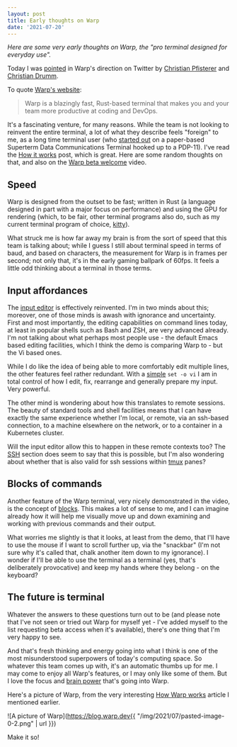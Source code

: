 ```yaml
---
layout: post
title: Early thoughts on Warp
date: '2021-07-20'
---
```


_Here are some very early thoughts on Warp, the "pro terminal designed for everyday use"._

Today I was [pointed](https://twitter.com/Fidschenheimer/status/1417416096131518469) in Warp's direction on Twitter by [Christian Pfisterer](https://twitter.com/Fidschenheimer) and [Christian Drumm](https://twitter.com/ceedee666).

To quote [Warp's website](https://www.warp.dev/):

> Warp is a blazingly fast, Rust-based terminal that makes you and your team more productive at coding and DevOps.

It's a fascinating venture, for many reasons. While the team is not looking to reinvent the entire terminal, a lot of what they describe feels "foreign" to me, as a long time terminal user (who [started out](https://qmacro.org/2020/11/03/computer-unit-1979/) on a paper-based Superterm Data Communications Terminal hooked up to a PDP-11). I've read the [How it works](https://blog.warp.dev/how-warp-works/) post, which is great. Here are some random thoughts on that, and also on the [Warp beta welcome](https://youtu.be/X0LzWAVlOC0) video.

## Speed

Warp is designed from the outset to be fast; written in Rust (a language designed in part with a major focus on performance) and using the GPU for rendering (which, to be fair, other terminal programs also do, such as my current terminal program of choice, [kitty](https://sw.kovidgoyal.net/kitty/)).

What struck me is how far away my brain is from the sort of speed that this team is talking about; while I guess I still about terminal speed in terms of baud, and based on characters, the measurement for Warp is in frames per second; not only that, it's in the early gaming ballpark of 60fps. It feels a little odd thinking about a terminal in those terms.

## Input affordances

The [input editor](https://docs.warp.dev/features/the-input-editor) is effectively reinvented. I'm in two minds about this; moreover, one of those minds is awash with ignorance and uncertainty. First and most importantly, the editing capabilities on command lines today, at least in popular shells such as Bash and ZSH, are very advanced already. I'm not talking about what perhaps most people use - the default Emacs based editing facilities, which I think the demo is comparing Warp to - but the Vi based ones.

While I do like the idea of being able to more comfortably edit multiple lines, the other features feel rather redundant. With a [simple](https://github.com/qmacro/dotfiles/blob/master/bashrc.d/00-shell.sh#L1) `set -o vi` I am in total control of how I edit, fix, rearrange and generally prepare my input. Very powerful.

The other mind is wondering about how this translates to remote sessions. The beauty of standard tools and shell facilities means that I can have exactly the same experience whether I'm local, or remote, via an ssh-based connection, to a machine elsewhere on the network, or to a container in a Kubernetes cluster.

Will the input editor allow this to happen in these remote contexts too? The [SSH](https://docs.warp.dev/features/ssh) section does seem to say that this is possible, but I'm also wondering about whether that is also valid for ssh sessions within [tmux](https://github.com/tmux/tmux/wiki) panes?

## Blocks of commands

Another feature of the Warp terminal, very nicely demonstrated in the video, is the concept of [blocks](https://docs.warp.dev/features/blocks). This makes a lot of sense to me, and I can imagine already how it will help me visually move up and down examining and working with previous commands and their output.

What worries me slightly is that it looks, at least from the demo, that I'll have to use the mouse if I want to scroll further up, via the "snackbar" (I'm not sure why it's called that, chalk another item down to my ignorance). I wonder if I'll be able to use the terminal as a terminal (yes, that's deliberately provocative) and keep my hands where they belong - on the keyboard?

## The future is terminal

Whatever the answers to these questions turn out to be (and please note that I've not seen or tried out Warp for myself yet - I've added myself to the list requesting beta access when it's available), there's one thing that I'm very happy to see.

And that's fresh thinking and energy going into what I think is one of the most misunderstood superpowers of today's computing space. So whatever this team comes up with, it's an automatic thumbs up for me. I may come to enjoy all Warp's features, or I may only like some of them. But I love the focus and [brain power](https://www.warp.dev/about-us) that's going into Warp.

Here's a picture of Warp, from the very interesting [How Warp works](https://blog.warp.dev/how-warp-works/) article I mentioned earlier.

![A picture of Warp](https://blog.warp.dev{{ "/img/2021/07/pasted-image-0-2.png" | url }})

Make it so!
